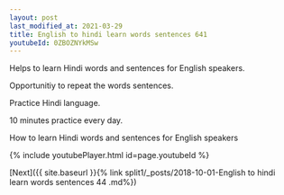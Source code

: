 ```yaml
---
layout: post
last_modified_at: 2021-03-29
title: English to hindi learn words sentences 641 
youtubeId: 0ZBOZNYkMSw
---
```

 
 
Helps to learn Hindi words and sentences for English speakers.

Opportunitiy to repeat the words sentences. 

Practice Hindi language. 
 
10 minutes practice every day. 
 
How to learn Hindi words and sentences for English speakers 
 
{% include youtubePlayer.html id=page.youtubeId %}
 
 
[Next]({{ site.baseurl }}{% link  split1/_posts/2018-10-01-English to hindi learn words sentences 44 .md%})
 
